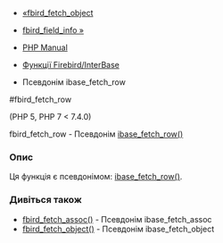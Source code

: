 - [«fbird_fetch_object](function.fbird-fetch-object.md)
- [fbird_field_info »](function.fbird-field-info.md)

- [PHP Manual](index.md)
- [Функції Firebird/InterBase](ref.ibase.md)
- Псевдонім ibase_fetch_row

#fbird_fetch_row

(PHP 5, PHP 7 \< 7.4.0)

fbird_fetch_row - Псевдонім
[ibase_fetch_row()](function.ibase-fetch-row.md)

### Опис

Ця функція є псевдонімом:
[ibase_fetch_row()](function.ibase-fetch-row.md).

### Дивіться також

- [fbird_fetch_assoc()](function.fbird-fetch-assoc.md) - Псевдонім
ibase_fetch_assoc
- [fbird_fetch_object()](function.fbird-fetch-object.md) - Псевдонім
ibase_fetch_object

